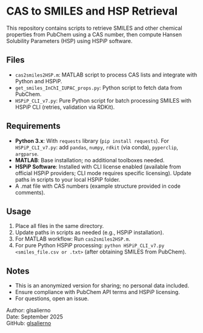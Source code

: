 # CAS to SMILES and HSP Retrieval

This repository contains scripts to retrieve SMILES and other chemical properties from PubChem using a CAS number, then compute Hansen Solubility Parameters (HSP) using HSPiP software.

## Files
- `cas2smiles2HSP.m`: MATLAB script to process CAS lists and integrate with Python and HSPiP.
- `get_smiles_InChI_IUPAC_props.py`: Python script to fetch data from PubChem.
- `HSPiP_CLI_v7.py`: Pure Python script for batch processing SMILES with HSPiP CLI (retries, validation via RDKit).

## Requirements
- **Python 3.x**: With `requests` library (`pip install requests`). For `HSPiP_CLI_v7.py`: add `pandas`, `numpy`, `rdkit` (via conda), `pyperclip`, `argparse`.
- **MATLAB**: Base installation; no additional toolboxes needed.
- **HSPiP Software**: Installed with CLI license enabled (available from official HSPiP providers; CLI mode requires specific licensing). Update paths in scripts to your local HSPiP folder.
- A .mat file with CAS numbers (example structure provided in code comments).

## Usage
1. Place all files in the same directory.
2. Update paths in scripts as needed (e.g., HSPiP installation).
3. For MATLAB workflow: Run `cas2smiles2HSP.m`.
4. For pure Python HSPiP processing: `python HSPiP_CLI_v7.py <smiles_file.csv or .txt>` (after obtaining SMILES from PubChem).

## Notes
- This is an anonymized version for sharing; no personal data included.
- Ensure compliance with PubChem API terms and HSPiP licensing.
- For questions, open an issue.

Author: glsalierno  
Date: September 2025  
GitHub: [glsalierno](https://github.com/glsalierno)
